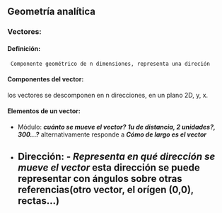 ##  Geometría analítica
### Vectores: 

#### Definición: 
```
 Componente geométrico de n dimensiones, representa una direción
```
#### Componentes del vector:

los vectores se descomponen en n direcciones, en un plano 2D, y, x. 

#### Elementos de un vector: 

- Módulo: ***cuánto se mueve el vector?*** ***1u de distancia, 2 unidades?, 300...?*** alternativamente responde a ***Cómo de largo es el vector*** 
- Dirección: 
	   - ***Representa en qué dirección se mueve el vector*** esta dirección se puede representar con ángulos sobre otras referencias(otro vector, el orígen (0,0), rectas...)
	 - 
	  
